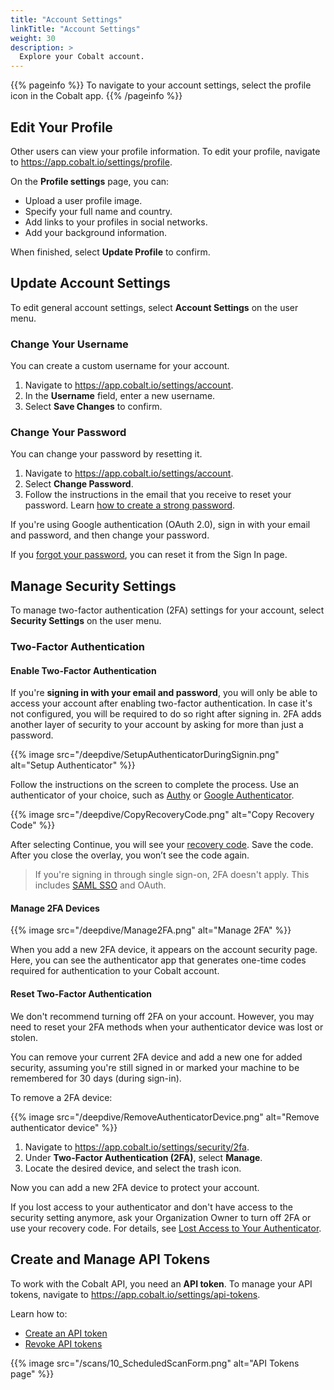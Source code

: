 ```yaml
---
title: "Account Settings"
linkTitle: "Account Settings"
weight: 30
description: >
  Explore your Cobalt account.
---
```


{{% pageinfo %}}
To navigate to your account settings, select the profile icon in the Cobalt app.
{{% /pageinfo %}}

## Edit Your Profile

Other users can view your profile information. To edit your profile, navigate to https://app.cobalt.io/settings/profile.

On the **Profile settings** page, you can:

- Upload a user profile image.
- Specify your full name and country.
- Add links to your profiles in social networks.
- Add your background information.

When finished, select **Update Profile** to confirm.

## Update Account Settings

To edit general account settings, select **Account Settings** on the user menu.

### Change Your Username

You can create a custom username for your account.

1. Navigate to https://app.cobalt.io/settings/account.
1. In the **Username** field, enter a new username.
1. Select **Save Changes** to confirm.

### Change Your Password

You can change your password by resetting it.

1. Navigate to https://app.cobalt.io/settings/account.
1. Select **Change Password**.
1. Follow the instructions in the email that you receive to reset your password. Learn [how to create a strong password](/platform-deep-dive/cobalt-account/password-best-practices/).

If you're using Google authentication (OAuth 2.0), sign in with your email and password, and then change your password.

If you [forgot your password](/platform-deep-dive/cobalt-account/account-recovery/#forgot-your-password), you can reset it from the Sign In page.

## Manage Security Settings

To manage two-factor authentication (2FA) settings for your account, select **Security Settings** on the user menu.

### Two-Factor Authentication

#### Enable Two-Factor Authentication

If you're **signing in with your email and password**, you will only be able to access your account after enabling two-factor authentication. In case it's not configured, you will be required to do so right after signing in. 2FA adds another layer of security to your account by asking for more than just a password.

{{% image src="/deepdive/SetupAuthenticatorDuringSignin.png" alt="Setup Authenticator" %}}

Follow the instructions on the screen to complete the process. Use an authenticator of your choice, such as [Authy](https://authy.com/) or [Google Authenticator](https://support.google.com/accounts/answer/1066447).

{{% image src="/deepdive/CopyRecoveryCode.png" alt="Copy Recovery Code" %}}

After selecting Continue, you will see your [recovery code](/getting-started/glossary/#recovery-code). Save the code. After you close the overlay, you won’t see the code again.

> If you're signing in through single sign-on, 2FA doesn't apply. This includes [SAML SSO](/getting-started/sign-in/#saml-sso) and OAuth.

#### Manage 2FA Devices

{{% image src="/deepdive/Manage2FA.png" alt="Manage 2FA" %}}

When you add a new 2FA device, it appears on the account security page<!--under **Current Devices**-->. Here, you can see the authenticator app that generates one-time codes required for authentication to your Cobalt account.

#### Reset Two-Factor Authentication

We don't recommend turning off 2FA on your account. However, you may need to reset your 2FA methods when your authenticator device was lost or stolen.

You can remove your current 2FA device and add a new one for added security, assuming you're still signed in or marked your machine to be remembered for 30 days (during sign-in).

To remove a 2FA device:

{{% image src="/deepdive/RemoveAuthenticatorDevice.png" alt="Remove authenticator device" %}}

1. Navigate to https://app.cobalt.io/settings/security/2fa.
1. Under **Two-Factor Authentication (2FA)**, select **Manage**.
1. Locate the desired device, and select the trash icon.

Now you can add a new 2FA device to protect your account.

If you lost access to your authenticator and don't have access to the security setting anymore, ask your Organization Owner to turn off 2FA or use your recovery code. For details, see [Lost Access to Your Authenticator](/platform-deep-dive/cobalt-account/account-recovery/#lost-access-to-your-authenticator).

## Create and Manage API Tokens

To work with the Cobalt API, you need an **API token**. To manage your API tokens, navigate to https://app.cobalt.io/settings/api-tokens.

Learn how to:

- [Create an API token](/cobalt-api/create-personal-api-token/)
- [Revoke API tokens](/cobalt-api/revoke-personal-api-tokens/)

{{% image src="/scans/10_ScheduledScanForm.png" alt="API Tokens page" %}}